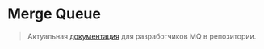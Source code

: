 # Merge Queue

> Актуальная [документация](https://a.yandex-team.ru/arc_vcs/frontend/projects/microservices/services/merge-queue/README.md#%EF%90%99-rukovodstvo-razrabotchika) для разработчиков MQ в репозитории.
